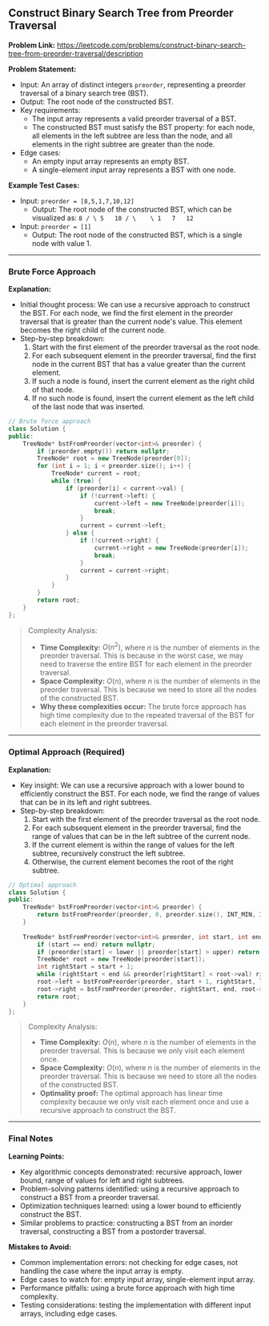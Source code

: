 ## Construct Binary Search Tree from Preorder Traversal

**Problem Link:** https://leetcode.com/problems/construct-binary-search-tree-from-preorder-traversal/description

**Problem Statement:**
- Input: An array of distinct integers `preorder`, representing a preorder traversal of a binary search tree (BST).
- Output: The root node of the constructed BST.
- Key requirements:
  - The input array represents a valid preorder traversal of a BST.
  - The constructed BST must satisfy the BST property: for each node, all elements in the left subtree are less than the node, and all elements in the right subtree are greater than the node.
- Edge cases:
  - An empty input array represents an empty BST.
  - A single-element input array represents a BST with one node.

**Example Test Cases:**
- Input: `preorder = [8,5,1,7,10,12]`
  - Output: The root node of the constructed BST, which can be visualized as:
        ```
        8
       / \
      5   10
     / \    \
    1   7   12
        ```
- Input: `preorder = [1]`
  - Output: The root node of the constructed BST, which is a single node with value 1.

---

### Brute Force Approach

**Explanation:**
- Initial thought process: We can use a recursive approach to construct the BST. For each node, we find the first element in the preorder traversal that is greater than the current node's value. This element becomes the right child of the current node.
- Step-by-step breakdown:
  1. Start with the first element of the preorder traversal as the root node.
  2. For each subsequent element in the preorder traversal, find the first node in the current BST that has a value greater than the current element.
  3. If such a node is found, insert the current element as the right child of that node.
  4. If no such node is found, insert the current element as the left child of the last node that was inserted.

```cpp
// Brute force approach
class Solution {
public:
    TreeNode* bstFromPreorder(vector<int>& preorder) {
        if (preorder.empty()) return nullptr;
        TreeNode* root = new TreeNode(preorder[0]);
        for (int i = 1; i < preorder.size(); i++) {
            TreeNode* current = root;
            while (true) {
                if (preorder[i] < current->val) {
                    if (!current->left) {
                        current->left = new TreeNode(preorder[i]);
                        break;
                    }
                    current = current->left;
                } else {
                    if (!current->right) {
                        current->right = new TreeNode(preorder[i]);
                        break;
                    }
                    current = current->right;
                }
            }
        }
        return root;
    }
};
```

> Complexity Analysis:
> - **Time Complexity:** $O(n^2)$, where $n$ is the number of elements in the preorder traversal. This is because in the worst case, we may need to traverse the entire BST for each element in the preorder traversal.
> - **Space Complexity:** $O(n)$, where $n$ is the number of elements in the preorder traversal. This is because we need to store all the nodes of the constructed BST.
> - **Why these complexities occur:** The brute force approach has high time complexity due to the repeated traversal of the BST for each element in the preorder traversal.

---

### Optimal Approach (Required)

**Explanation:**
- Key insight: We can use a recursive approach with a lower bound to efficiently construct the BST. For each node, we find the range of values that can be in its left and right subtrees.
- Step-by-step breakdown:
  1. Start with the first element of the preorder traversal as the root node.
  2. For each subsequent element in the preorder traversal, find the range of values that can be in the left subtree of the current node.
  3. If the current element is within the range of values for the left subtree, recursively construct the left subtree.
  4. Otherwise, the current element becomes the root of the right subtree.

```cpp
// Optimal approach
class Solution {
public:
    TreeNode* bstFromPreorder(vector<int>& preorder) {
        return bstFromPreorder(preorder, 0, preorder.size(), INT_MIN, INT_MAX);
    }
    
    TreeNode* bstFromPreorder(vector<int>& preorder, int start, int end, int lower, int upper) {
        if (start == end) return nullptr;
        if (preorder[start] < lower || preorder[start] > upper) return nullptr;
        TreeNode* root = new TreeNode(preorder[start]);
        int rightStart = start + 1;
        while (rightStart < end && preorder[rightStart] < root->val) rightStart++;
        root->left = bstFromPreorder(preorder, start + 1, rightStart, lower, root->val);
        root->right = bstFromPreorder(preorder, rightStart, end, root->val, upper);
        return root;
    }
};
```

> Complexity Analysis:
> - **Time Complexity:** $O(n)$, where $n$ is the number of elements in the preorder traversal. This is because we only visit each element once.
> - **Space Complexity:** $O(n)$, where $n$ is the number of elements in the preorder traversal. This is because we need to store all the nodes of the constructed BST.
> - **Optimality proof:** The optimal approach has linear time complexity because we only visit each element once and use a recursive approach to construct the BST.

---

### Final Notes

**Learning Points:**
- Key algorithmic concepts demonstrated: recursive approach, lower bound, range of values for left and right subtrees.
- Problem-solving patterns identified: using a recursive approach to construct a BST from a preorder traversal.
- Optimization techniques learned: using a lower bound to efficiently construct the BST.
- Similar problems to practice: constructing a BST from an inorder traversal, constructing a BST from a postorder traversal.

**Mistakes to Avoid:**
- Common implementation errors: not checking for edge cases, not handling the case where the input array is empty.
- Edge cases to watch for: empty input array, single-element input array.
- Performance pitfalls: using a brute force approach with high time complexity.
- Testing considerations: testing the implementation with different input arrays, including edge cases.